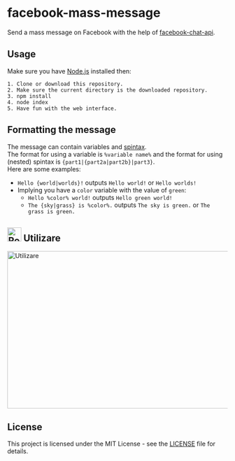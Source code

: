 # facebook-mass-message

Send a mass message on Facebook with the help of [facebook-chat-api](https://github.com/Schmavery/facebook-chat-api).

## Usage

Make sure you have [Node.js](https://nodejs.org) installed then:
```
1. Clone or download this repository.
2. Make sure the current directory is the downloaded repository.
3. npm install
4. node index
5. Have fun with the web interface.
```

## Formatting the message

The message can contain variables and [spintax](http://umstrategies.com/what-is-spintax).  
The format for using a variable is `%variable name%` and the format for using (nested) spintax is `{part1|{part2a|part2b}|part3}`.  
Here are some examples:
- `Hello {world|worlds}!` outputs `Hello world!` or `Hello worlds!`
- Implying you have a `color` variable with the value of `green`:  
    - `Hello %color% world!` outputs `Hello green world!`
    - `The {sky|grass} is %color%.` outputs `The sky is green.` or `The grass is green.`

## <img src="https://emojipedia-us.s3.dualstack.us-west-1.amazonaws.com/thumbs/120/apple/198/flag-for-romania_1f1f7-1f1f4.png" alt="Romania" title="Romania" width="32" height="32" /> Utilizare

<a href="http://www.youtube.com/watch?v=-r09dm2GgwU"><img src="https://user-images.githubusercontent.com/51804529/90344680-84d1ae00-e024-11ea-8d69-95aaa7ead1b6.png" alt="Utilizare" title="Utilizare" width="640" height="360" /></a>

## License

This project is licensed under the MIT License - see the [LICENSE](LICENSE) file for details.
